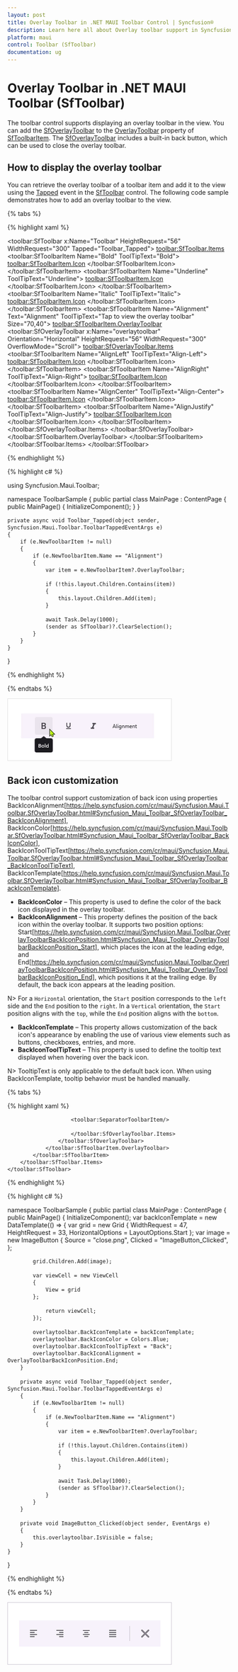 ```yaml
---
layout: post
title: Overlay Toolbar in .NET MAUI Toolbar Control | Syncfusion®
description: Learn here all about Overlay toolbar support in Syncfusion® .NET MAUI Toolbar (SfToolbar) control and more.
platform: maui
control: Toolbar (SfToolbar)
documentation: ug
---
```


# Overlay Toolbar in .NET MAUI Toolbar (SfToolbar)

The toolbar control supports displaying an overlay toolbar in the view. You can add the [SfOverlayToolbar](https://help.syncfusion.com/cr/maui/Syncfusion.Maui.Toolbar.SfOverlayToolbar.html) to the [OverlayToolbar](https://help.syncfusion.com/cr/maui/Syncfusion.Maui.Toolbar.SfToolbarItem.html#Syncfusion_Maui_Toolbar_SfToolbarItem_OverlayToolbar) property of [SfToolbarItem](https://help.syncfusion.com/cr/maui/Syncfusion.Maui.Toolbar.SfToolbarItem.html). The [SfOverlayToolbar](https://help.syncfusion.com/cr/maui/Syncfusion.Maui.Toolbar.SfOverlayToolbar.html) includes a built-in back button, which can be used to close the overlay toolbar.

## How to display the overlay toolbar

You can retrieve the overlay toolbar of a toolbar item and add it to the view using the [Tapped](https://help.syncfusion.com/cr/maui/Syncfusion.Maui.Toolbar.ToolbarTappedEventArgs.html) event in the [SfToolbar](https://help.syncfusion.com/cr/maui/Syncfusion.Maui.Toolbar.SfToolbar.html) control. The following code sample demonstrates how to add an overlay toolbar to the view.

{% tabs %}

{% highlight xaml %}

<?xml version="1.0" encoding="utf-8" ?>
<ContentPage xmlns="http://schemas.microsoft.com/dotnet/2021/maui"
             xmlns:x="http://schemas.microsoft.com/winfx/2009/xaml"
             xmlns:local="clr-namespace:ToolbarSample"
             xmlns:toolbar="clr-namespace:Syncfusion.Maui.Toolbar;assembly=Syncfusion.Maui.Toolbar"
             x:Class="ToolbarSample.MainPage">
    <Grid x:Name="layout">
        <toolbar:SfToolbar x:Name="Toolbar" 
                                HeightRequest="56" 
                                WidthRequest="300"
                                Tapped="Toolbar_Tapped">
            <toolbar:SfToolbar.Items>
                <toolbar:SfToolbarItem Name="Bold"
                            ToolTipText="Bold">
                    <toolbar:SfToolbarItem.Icon>
                    <FontImageSource Glyph="&#xE770;"
                                            FontFamily="MauiMaterialAssets" />
                    </toolbar:SfToolbarItem.Icon>
                </toolbar:SfToolbarItem>
                <toolbar:SfToolbarItem Name="Underline"
                            ToolTipText="Underline">
                    <toolbar:SfToolbarItem.Icon>
                    <FontImageSource Glyph="&#xE762;"
                                            FontFamily="MauiMaterialAssets" />
                    </toolbar:SfToolbarItem.Icon>
                </toolbar:SfToolbarItem>
                <toolbar:SfToolbarItem Name="Italic"
                            ToolTipText="Italic">
                    <toolbar:SfToolbarItem.Icon>
                    <FontImageSource Glyph="&#xE771;"
                                            FontFamily="MauiMaterialAssets" />
                    </toolbar:SfToolbarItem.Icon>
                </toolbar:SfToolbarItem>
                <toolbar:SfToolbarItem Name="Alignment"
                                    Text="Alignment"
                                    ToolTipText="Tap to view the overlay toolbar"
                                    Size="70,40">
                <toolbar:SfToolbarItem.OverlayToolbar>
                    <toolbar:SfOverlayToolbar x:Name="overlaytoolbar"
                                                    Orientation="Horizontal"
                                                    HeightRequest="56"
                                                    WidthRequest="300"
                                                    OverflowMode="Scroll">
                        <toolbar:SfOverlayToolbar.Items>
                            <toolbar:SfToolbarItem Name="AlignLeft"
                                                ToolTipText="Align-Left">
                                <toolbar:SfToolbarItem.Icon>
                                <FontImageSource Glyph="&#xE751;"
                                                        FontFamily="MauiMaterialAssets" />
                                </toolbar:SfToolbarItem.Icon>
                            </toolbar:SfToolbarItem>
                            <toolbar:SfToolbarItem Name="AlignRight"
                                                ToolTipText="Align-Right">
                                <toolbar:SfToolbarItem.Icon>
                                <FontImageSource Glyph="&#xE753;"
                                            FontFamily="MauiMaterialAssets" />
                                </toolbar:SfToolbarItem.Icon>
                            </toolbar:SfToolbarItem>
                            <toolbar:SfToolbarItem Name="AlignCenter"
                                                ToolTipText="Align-Center">
                                <toolbar:SfToolbarItem.Icon>
                                <FontImageSource Glyph="&#xE752;"
                                            FontFamily="MauiMaterialAssets" />
                                </toolbar:SfToolbarItem.Icon>
                            </toolbar:SfToolbarItem>
                            <toolbar:SfToolbarItem Name="AlignJustify"
                                                ToolTipText="Align-Justify">
                                <toolbar:SfToolbarItem.Icon>
                                <FontImageSource Glyph="&#xE74F;"
                                            FontFamily="MauiMaterialAssets" />
                                </toolbar:SfToolbarItem.Icon>
                            </toolbar:SfToolbarItem>
                        </toolbar:SfOverlayToolbar.Items>
                    </toolbar:SfOverlayToolbar>
                </toolbar:SfToolbarItem.OverlayToolbar>
                </toolbar:SfToolbarItem>
            </toolbar:SfToolbar.Items>
        </toolbar:SfToolbar>
    </Grid>
</ContentPage>

{% endhighlight %}

{% highlight c# %}

using Syncfusion.Maui.Toolbar;

namespace ToolbarSample
{
    public partial class MainPage : ContentPage
    {
        public MainPage()
        {
            InitializeComponent();
        }
    }

    private async void Toolbar_Tapped(object sender, Syncfusion.Maui.Toolbar.ToolbarTappedEventArgs e)
    {
        if (e.NewToolbarItem != null)
        {
            if (e.NewToolbarItem.Name == "Alignment")
            {
                var item = e.NewToolbarItem?.OverlayToolbar;
    
                if (!this.layout.Children.Contains(item))
                {
                    this.layout.Children.Add(item);
                }
    
                await Task.Delay(1000);
                (sender as SfToolbar)?.ClearSelection();
            }
        }
    }
}

{% endhighlight %}

{% endtabs %}

![overlay-toolbar](images/overlay-toolbar.gif)

## Back icon customization
The toolbar control support customization of back icon using properties BackIconAlignment[https://help.syncfusion.com/cr/maui/Syncfusion.Maui.Toolbar.SfOverlayToolbar.html#Syncfusion_Maui_Toolbar_SfOverlayToolbar_BackIconAlignment], BackIconColor[https://help.syncfusion.com/cr/maui/Syncfusion.Maui.Toolbar.SfOverlayToolbar.html#Syncfusion_Maui_Toolbar_SfOverlayToolbar_BackIconColor], BackIconToolTipText[https://help.syncfusion.com/cr/maui/Syncfusion.Maui.Toolbar.SfOverlayToolbar.html#Syncfusion_Maui_Toolbar_SfOverlayToolbar_BackIconToolTipText], BackIconTemplate[https://help.syncfusion.com/cr/maui/Syncfusion.Maui.Toolbar.SfOverlayToolbar.html#Syncfusion_Maui_Toolbar_SfOverlayToolbar_BackIconTemplate].

*    **BackIconColor** – This property is used to define the color of the back icon displayed in the overlay toolbar.
*    **BackIconAlignment** – This property defines the position of the back icon within the overlay toolbar. It supports two position options: Start[https://help.syncfusion.com/cr/maui/Syncfusion.Maui.Toolbar.OverlayToolbarBackIconPosition.html#Syncfusion_Maui_Toolbar_OverlayToolbarBackIconPosition_Start], which places the icon at the leading edge, and End[https://help.syncfusion.com/cr/maui/Syncfusion.Maui.Toolbar.OverlayToolbarBackIconPosition.html#Syncfusion_Maui_Toolbar_OverlayToolbarBackIconPosition_End], which positions it at the trailing edge. By default, the back icon appears at the leading position.

N> For a `Horizontal` orientation, the `Start` position corresponds to the `left` side and the `End` position to the `right`. In a `Vertical` orientation, the `Start` position aligns with the `top`, while the `End` position aligns with the `bottom`.

*    **BackIconTemplate** – This property allows customization of the back icon's appearance by enabling the use of various view elements such as buttons, checkboxes, entries, and more.
*    **BackIconToolTipText** – This property is used to define the tooltip text displayed when hovering over the back icon.

N> TooltipText is only applicable to the default back icon. When using BackIconTemplate, tooltip behavior must be handled manually.

{% tabs %}

{% highlight xaml %}

<Grid x:Name="layout">
    <toolbar:SfToolbar x:Name="Toolbar" 
                            HeightRequest="56" 
                            WidthRequest="300"
                            Tapped="Toolbar_Tapped">
        <toolbar:SfToolbar.Items>
            <toolbar:SfToolbarItem Name="Bold"
                        ToolTipText="Bold">
                <toolbar:SfToolbarItem.Icon>
                    <FontImageSource Glyph="&#xE770;"
                                        FontFamily="MauiMaterialAssets" />
                </toolbar:SfToolbarItem.Icon>
            </toolbar:SfToolbarItem>
            <toolbar:SfToolbarItem Name="Underline"
                        ToolTipText="Underline">
                <toolbar:SfToolbarItem.Icon>
                    <FontImageSource Glyph="&#xE762;"
                                        FontFamily="MauiMaterialAssets" />
                </toolbar:SfToolbarItem.Icon>
            </toolbar:SfToolbarItem>
            <toolbar:SfToolbarItem Name="Italic"
                        ToolTipText="Italic">
                <toolbar:SfToolbarItem.Icon>
                    <FontImageSource Glyph="&#xE771;"
                                        FontFamily="MauiMaterialAssets" />
                </toolbar:SfToolbarItem.Icon>
            </toolbar:SfToolbarItem>
            <toolbar:SfToolbarItem Name="Alignment"
                                Text="Alignment"
                                ToolTipText="Tap to view the overlay toolbar"
                                Size="70,40">
                <toolbar:SfToolbarItem.OverlayToolbar>
                    <toolbar:SfOverlayToolbar x:Name="overlaytoolbar"
                                                Orientation="Horizontal"
                                                HeightRequest="56"
                                                WidthRequest="300"
                                                OverflowMode="Scroll"
                                              BackIconAlignment="End"
                                              BackIconToolTipText="Back"
                                              BackIconColor="Red">
                        <toolbar:SfOverlayToolbar.BackIconTemplate>
                            <DataTemplate>
                                <ViewCell>
                                    <Grid WidthRequest="47" HeightRequest="33" HorizontalOptions="Start">
                                        <ImageButton Source="close.png" Clicked="ImageButton_Clicked" />
                                    </Grid>
                                </ViewCell>
                            </DataTemplate>
                        </toolbar:SfOverlayToolbar.BackIconTemplate>
                        <toolbar:SfOverlayToolbar.Items>
                            <toolbar:SfToolbarItem Name="AlignLeft"
                                            ToolTipText="Align-Left">
                                <toolbar:SfToolbarItem.Icon>
                                    <FontImageSource Glyph="&#xE751;"
                                                    FontFamily="MauiMaterialAssets" />
                                </toolbar:SfToolbarItem.Icon>
                            </toolbar:SfToolbarItem>
                            <toolbar:SfToolbarItem Name="AlignRight"
                                            ToolTipText="Align-Right">
                                <toolbar:SfToolbarItem.Icon>
                                    <FontImageSource Glyph="&#xE753;"
                                        FontFamily="MauiMaterialAssets" />
                                </toolbar:SfToolbarItem.Icon>
                            </toolbar:SfToolbarItem>
                            <toolbar:SfToolbarItem Name="AlignCenter"
                                            ToolTipText="Align-Center">
                                <toolbar:SfToolbarItem.Icon>
                                    <FontImageSource Glyph="&#xE752;"
                                        FontFamily="MauiMaterialAssets" />
                                </toolbar:SfToolbarItem.Icon>
                            </toolbar:SfToolbarItem>
                            <toolbar:SfToolbarItem Name="AlignJustify"
                                            ToolTipText="Align-Justify">
                                <toolbar:SfToolbarItem.Icon>
                                    <FontImageSource Glyph="&#xE74F;"
                                        FontFamily="MauiMaterialAssets" />
                                </toolbar:SfToolbarItem.Icon>
                            </toolbar:SfToolbarItem>
                            
                        <toolbar:SeparatorToolbarItem/>
   
                        </toolbar:SfOverlayToolbar.Items>
                    </toolbar:SfOverlayToolbar>
                </toolbar:SfToolbarItem.OverlayToolbar>
            </toolbar:SfToolbarItem>
        </toolbar:SfToolbar.Items>
    </toolbar:SfToolbar>
</Grid>

{% endhighlight %}

{% highlight c# %}

namespace ToolbarSample
{
    public partial class MainPage : ContentPage
    {
        public MainPage()
        {
            InitializeComponent();
            var backIconTemplate = new DataTemplate(() =>
            {
            var grid = new Grid
            {
                WidthRequest = 47,
                HeightRequest = 33,
                HorizontalOptions = LayoutOptions.Start
            };
            var image = new ImageButton
            {
                Source = "close.png",
                Clicked = "ImageButton_Clicked",
            };

            grid.Children.Add(image);

            var viewCell = new ViewCell
            {
                View = grid
            };

                return viewCell;
            });

            overlaytoolbar.BackIconTemplate = backIconTemplate;
            overlaytoolbar.BackIconColor = Colors.Blue;
            overlaytoolbar.BackIconToolTipText = "Back";
            overlaytoolbar.BackIconAlignment = OverlayToolbarBackIconPosition.End;
        }

        private async void Toolbar_Tapped(object sender, Syncfusion.Maui.Toolbar.ToolbarTappedEventArgs e)
        {
            if (e.NewToolbarItem != null)
            {
                if (e.NewToolbarItem.Name == "Alignment")
                {
                    var item = e.NewToolbarItem?.OverlayToolbar;
        
                    if (!this.layout.Children.Contains(item))
                    {
                        this.layout.Children.Add(item);
                    }
        
                    await Task.Delay(1000);
                    (sender as SfToolbar)?.ClearSelection();
                }
            }
        }

        private void ImageButton_Clicked(object sender, EventArgs e)
        {
            this.overlaytoolbar.IsVisible = false;
        }
    }
}

{% endhighlight %}

{% endtabs %}

![backicon-customization](images/backicon-customization.png)




